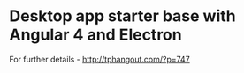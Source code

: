 # Desktop app starter base with Angular 4 and Electron

For further details - http://tphangout.com/?p=747


